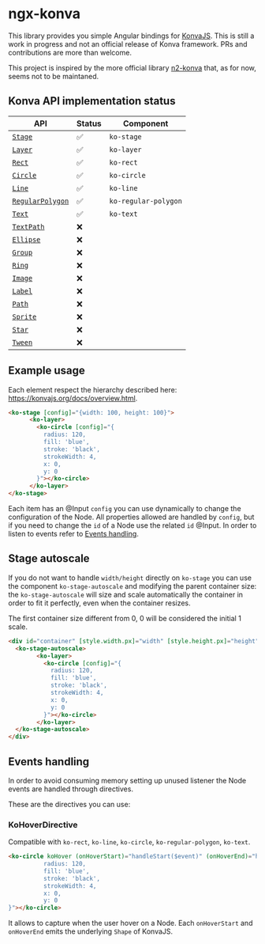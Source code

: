 # ngx-konva

This library provides you simple Angular bindings for [KonvaJS](https://konvajs.org/). This is still a work in progress and not an official release of Konva framework. PRs and contributions are more than welcome.

This project is inspired by the more official library [n2-konva](https://github.com/konvajs/ng2-konva) that, as for now, seems not to be maintaned.

## Konva API implementation status

| API                                                                        | Status | Component            |
| -------------------------------------------------------------------------- | ------ | -------------------- |
| [`Stage`](https://konvajs.org/api/Konva.Stage.html#main)                   | ✅      | `ko-stage`           |
| [`Layer`](https://konvajs.org/api/Konva.Layer.html#main)                   | ✅      | `ko-layer`           |
| [`Rect`](https://konvajs.org/api/Konva.Rect.html#main)                     | ✅      | `ko-rect`            |
| [`Circle`](https://konvajs.org/api/Konva.Circle.html#main)                 | ✅      | `ko-circle`          |
| [`Line`](https://konvajs.org/api/Konva.Line.html#main)                     | ✅      | `ko-line`            |
| [`RegularPolygon`](https://konvajs.org/api/Konva.RegularPolygon.html#main) | ✅      | `ko-regular-polygon` |
| [`Text`](https://konvajs.org/api/Konva.Text.html#main)                     | ✅      | `ko-text`            |
| [`TextPath`](https://konvajs.org/api/Konva.TextPath.html#main)             | ❌      |                      |
| [`Ellipse`](https://konvajs.org/api/Konva.Ellipse.html#main)               | ❌      |                      |
| [`Group`](https://konvajs.org/api/Konva.Group.html#main)                   | ❌      |                      |
| [`Ring`](https://konvajs.org/api/Konva.Ring.html#main)                     | ❌      |                      |
| [`Image`](https://konvajs.org/api/Konva.Image.html#main)                   | ❌      |                      |
| [`Label`](https://konvajs.org/api/Konva.Label.html#main)                   | ❌      |                      |
| [`Path`](https://konvajs.org/api/Konva.Path.html#main)                     | ❌      |                      |
| [`Sprite`](https://konvajs.org/api/Konva.Sprite.html#main)                 | ❌      |                      |
| [`Star`](https://konvajs.org/api/Konva.Star.html#main)                     | ❌      |                      |
| [`Tween`](https://konvajs.org/api/Konva.Tween.html#main)                   | ❌      |                      |

## Example usage

Each element respect the hierarchy described here: https://konvajs.org/docs/overview.html.

```html
<ko-stage [config]="{width: 100, height: 100}">
      <ko-layer>
        <ko-circle [config]="{ 
          radius: 120,
          fill: 'blue',
          stroke: 'black',
          strokeWidth: 4,
          x: 0,
          y: 0
        }"></ko-circle>
      </ko-layer>
</ko-stage>
```

Each item has an @Input `config` you can use dynamically to change the configuration of the Node.
All properties allowed are handled by `config`, but if you need to change the `id` of a Node use the related `id` @Input.
In order to listen to events refer to [Events handling](#events-handling).

## Stage autoscale

If you do not want to handle `width/height` directly on `ko-stage` you can use the component `ko-stage-autoscale` and modifying the parent container size: the `ko-stage-autoscale` will size and scale automatically the container in order to fit it perfectly, even when the container resizes.

The first container size different from 0, 0 will be considered the initial 1 scale.

```html
<div id="container" [style.width.px]="width" [style.height.px]="height">
  <ko-stage-autoscale>
        <ko-layer>
          <ko-circle [config]="{ 
            radius: 120,
            fill: 'blue',
            stroke: 'black',
            strokeWidth: 4,
            x: 0,
            y: 0
          }"></ko-circle>
        </ko-layer>
  </ko-stage-autoscale>
</div>
```

## Events handling

In order to avoid consuming memory setting up unused listener the Node events are handled through directives.

These are the directives you can use:

### KoHoverDirective

Compatible with `ko-rect`, `ko-line`, `ko-circle`, `ko-regular-polygon`, `ko-text`.

```html
<ko-circle koHover (onHoverStart)="handleStart($event)" (onHoverEnd)="handleEnd($event)" [config]="{ 
          radius: 120,
          fill: 'blue',
          stroke: 'black',
          strokeWidth: 4,
          x: 0,
          y: 0
}"></ko-circle>
```

It allows to capture when the user hover on a Node. Each `onHoverStart` and `onHoverEnd` emits the underlying `Shape` of KonvaJS.